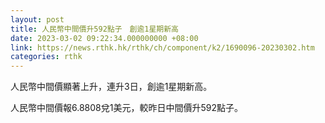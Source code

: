 ```yaml
---
layout: post
title: 人民幣中間價升592點子　創逾1星期新高
date: 2023-03-02 09:22:34.000000000 +08:00
link: https://news.rthk.hk/rthk/ch/component/k2/1690096-20230302.htm
categories: rthk
---
```


人民幣中間價顯著上升，連升3日，創逾1星期新高。

人民幣中間價報6.8808兌1美元，較昨日中間價升592點子。
